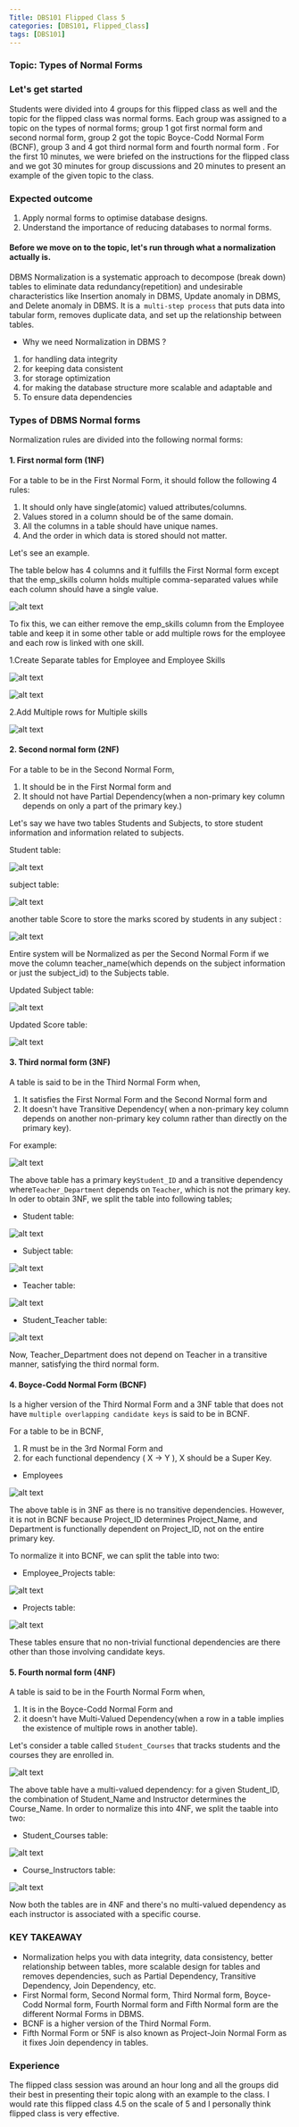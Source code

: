 ```yaml
---
Title: DBS101 Flipped Class 5
categories: [DBS101, Flipped_Class]
tags: [DBS101]
---
```


### Topic: Types of Normal Forms

### Let's get started
Students were divided into 4 groups for this flipped class as well and the topic for the flipped class was normal forms. Each group was assigned to a topic on the types of normal forms; group 1 got first normal form and second normal form, group 2 got the topic Boyce-Codd Normal Form (BCNF), group 3 and 4 got third normal form and fourth normal form . For the first 10 minutes, we were briefed on the instructions for the flipped class and we got 30 minutes for group discussions and 20 minutes to present an example of the given topic to the class. 

### Expected outcome
1. Apply normal forms to optimise database designs.
2. Understand the importance of reducing databases to normal forms.

#### Before we move on to the topic, let's run through what a normalization actually is.
DBMS Normalization is a systematic approach to decompose (break down) tables to eliminate data redundancy(repetition) and undesirable characteristics like Insertion anomaly in DBMS, Update anomaly in DBMS, and Delete anomaly in DBMS.
It is a` multi-step process` that puts data into tabular form, removes duplicate data, and set up the relationship between tables.
- Why we need Normalization in DBMS ?
1. for handling data integrity
2. for keeping data consistent 
3. for storage optimization
4. for making the database structure more scalable and adaptable and
5. To ensure data dependencies 

### Types of DBMS Normal forms
Normalization rules are divided into the following normal forms:
#### 1. First normal form (1NF)
For a table to be in the First Normal Form, it should follow the following 4 rules:
1. It should only have single(atomic) valued attributes/columns.
2. Values stored in a column should be of the same domain.
3. All the columns in a table should have unique names.
4. And the order in which data is stored should not matter.

Let's see an example.

The table below has 4 columns and it fulfills the First Normal form except that the emp_skills column holds multiple comma-separated values while each column should have a single value.

![alt text](<../img/DBS/Screenshot from 2024-03-24 16-58-31.png>)

To fix this, we can either remove the emp_skills column from the Employee table and keep it in some other table or add multiple rows for the employee and each row is linked with one skill.

1.Create Separate tables for Employee and Employee Skills

![alt text](<../img/DBS/Screenshot from 2024-03-24 17-04-04.png>)

![alt text](<../img/DBS/Screenshot from 2024-03-24 17-04-29.png>)

2.Add Multiple rows for Multiple skills

![alt text](<../img/DBS/Screenshot from 2024-03-24 17-04-43.png>)

#### 2. Second normal form (2NF)
For a table to be in the Second Normal Form,
1. It should be in the First Normal form and 
2. It should not have Partial Dependency(when a non-primary key column depends on only a part of the primary key.)

Let's say we have two tables Students and Subjects, to store student information and information related to subjects.

Student table:   

![alt text](<../img/DBS/Screenshot from 2024-03-24 17-39-59.png>) 

subject table:

![alt text](<../img/DBS/Pasted image.png>)

another table Score to store the marks scored by students in any subject :

![alt text](<../img/DBS/Screenshot from 2024-03-24 17-45-37.png>)

Entire system will be Normalized as per the Second Normal Form if we move the column teacher_name(which depends on the subject information or just the subject_id) to the Subjects table.
 
Updated Subject table:

![alt text](<../img/DBS/Screenshot from 2024-03-24 17-55-25.png>) 

Updated Score table:

![alt text](<../img/DBS/Screenshot from 2024-03-24 17-55-50.png>)

#### 3. Third normal form (3NF)
A table is said to be in the Third Normal Form when,
1. It satisfies the First Normal Form and the Second Normal form and 
2. It doesn't have Transitive Dependency( when a non-primary key column depends on another non-primary key column rather than directly on the primary key).

For example:

![alt text](<../img/DBS/Screenshot from 2024-03-24 19-39-03.png>)

The above table has a primary key`Student_ID` and a transitive dependency where`Teacher_Department` depends on `Teacher`, which is not the primary key. In oder to obtain 3NF, we split the table into following tables;

- Student table:

![alt text](<../img/DBS/Screenshot from 2024-03-24 19-39-21.png>)

- Subject table:

![alt text](<../img/DBS/Screenshot from 2024-03-24 19-39-36.png>)

- Teacher table:

![alt text](<../img/DBS/Screenshot from 2024-03-24 19-39-45.png>)

- Student_Teacher table:

![alt text](<../img/DBS/Screenshot from 2024-03-24 19-39-59.png>)

Now, Teacher_Department does not depend on Teacher in a transitive manner, satisfying the third normal form.

#### 4. Boyce-Codd Normal Form (BCNF)
Is a higher version of the Third Normal Form and a 3NF table that does not have `multiple overlapping candidate keys` is said to be in BCNF.

For a table to be in BCNF, 
1. R must be in the 3rd Normal Form and 
2. for each functional dependency ( X → Y ), X should be a Super Key.

- Employees

![alt text](<../img/DBS/Screenshot from 2024-03-24 20-06-18.png>)

The above table is in 3NF as there is no transitive dependencies. However, it is not in BCNF because Project_ID determines Project_Name, and Department is functionally dependent on Project_ID, not on the entire primary key.

To normalize it into BCNF, we can split the table into two:

- Employee_Projects table:

![alt text](<../img/DBS/Screenshot from 2024-03-24 20-06-28.png>)

- Projects table:

![alt text](<../img/DBS/Screenshot from 2024-03-24 20-06-49.png>)

These tables ensure that no non-trivial functional dependencies are there other than those involving candidate keys.

#### 5. Fourth normal form (4NF)
A table is said to be in the Fourth Normal Form when,
1. It is in the Boyce-Codd Normal Form and 
2. it doesn't have Multi-Valued Dependency(when a row in a table implies the existence of multiple rows in another table).

Let's consider a table called `Student_Courses` that tracks students and the courses they are enrolled in.

![alt text](<../img/DBS/Screenshot from 2024-03-24 20-24-15.png>)

The above table have a multi-valued dependency: for a given Student_ID, the combination of Student_Name and Instructor determines the Course_Name. In order to normalize this into 4NF, we split the taable into two:

- Student_Courses table:

![alt text](<../img/DBS/Screenshot from 2024-03-24 20-29-04.png>)

- Course_Instructors table: 

![alt text](<../img/DBS/Screenshot from 2024-03-24 20-28-42.png>)

Now both the tables are in 4NF and there's no multi-valued dependency as each instructor is associated with a specific course.

### KEY TAKEAWAY 

- Normalization helps you with data integrity, data consistency, better relationship between tables, more scalable design for tables and removes dependencies, such as Partial Dependency, Transitive Dependency, Join Dependency, etc.
- First Normal form, Second Normal form, Third Normal form, Boyce-Codd Normal form, Fourth Normal form and Fifth Normal form are the different Normal Forms in DBMS.
- BCNF is a higher version of the Third Normal Form.
- Fifth Normal Form or 5NF is also known as Project-Join Normal Form as it fixes Join dependency in tables.
 
### Experience
The flipped class session was around an hour long and all the groups did their best in presenting their topic along with an example to the class. I would rate this flipped class 4.5 on the scale of 5 and I personally think flipped class is very effective.
